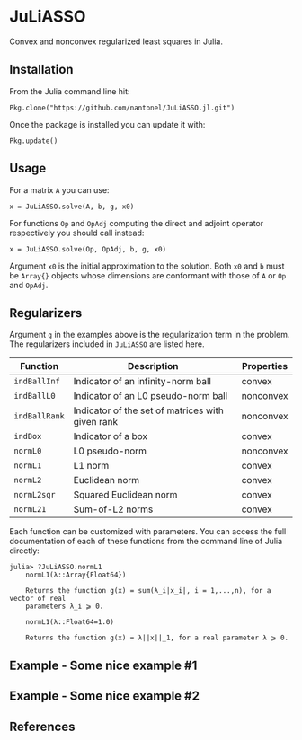 # JuLiASSO

Convex and nonconvex regularized least squares in Julia.

## Installation

From the Julia command line hit:

	Pkg.clone("https://github.com/nantonel/JuLiASSO.jl.git")

Once the package is installed you can update it with:

	Pkg.update()

## Usage

For a matrix `A` you can use:

	x = JuLiASSO.solve(A, b, g, x0)

For functions `Op` and `OpAdj` computing the direct and adjoint operator respectively you should call instead:

	x = JuLiASSO.solve(Op, OpAdj, b, g, x0)

Argument `x0` is the initial approximation to the solution. Both `x0` and `b` must be `Array{}` objects whose dimensions are conformant with those of `A` or `Op` and `OpAdj`.

## Regularizers

Argument `g` in the examples above is the regularization term in the problem. The regularizers included in `JuLiASSO` are listed here.

Function        | Description                                          | Properties
----------------|------------------------------------------------------|----------------
`indBallInf`    | Indicator of an infinity-norm ball                   | convex
`indBallL0`     | Indicator of an L0 pseudo-norm ball                  | nonconvex
`indBallRank`   | Indicator of the set of matrices with given rank     | nonconvex
`indBox`        | Indicator of a box                                   | convex
`normL0`        | L0 pseudo-norm                                       | nonconvex
`normL1`        | L1 norm                                              | convex
`normL2`        | Euclidean norm                                       | convex
`normL2sqr`     | Squared Euclidean norm                               | convex
`normL21`       | Sum-of-L2 norms                                      | convex

Each function can be customized with parameters. You can access the full documentation of each of these functions from the command line of Julia directly:

	julia> ?JuLiASSO.normL1
		normL1(λ::Array{Float64})

		Returns the function g(x) = sum(λ_i|x_i|, i = 1,...,n), for a vector of real
		parameters λ_i ⩾ 0.

		normL1(λ::Float64=1.0)

		Returns the function g(x) = λ||x||_1, for a real parameter λ ⩾ 0.

## Example - Some nice example #1

## Example - Some nice example #2

## References
